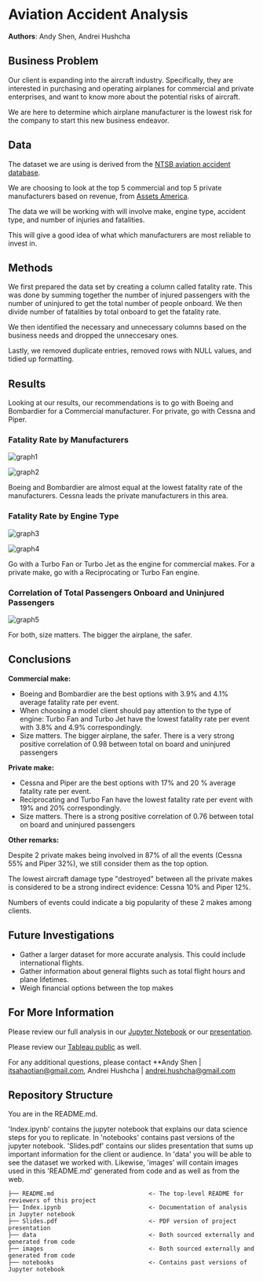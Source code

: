 # Aviation Accident Analysis

**Authors**: Andy Shen, Andrei Hushcha

## Business Problem

Our client is expanding into the aircraft industry. Specifically, they are interested in purchasing and operating airplanes for commercial and private enterprises, and want to know more about the potential risks of aircraft. 

We are here to determine which airplane manufacturer is the lowest risk for the company to start this new business endeavor.

## Data

The dataset we are using is derived from the [NTSB aviation accident database](https://www.kaggle.com/datasets/khsamaha/aviation-accident-database-synopses).

We are choosing to look at the top 5 commercial and top 5 private manufacturers based on revenue, from [Assets America](https://assetsamerica.com/aircraft-manufacturers/).

The data we will be working with will involve make, engine type, accident type, and number of injuries and fatalities. 

This will give a good idea of what which manufacturers are most reliable to invest in. 

## Methods

We first prepared the data set by creating a column called fatality rate. This was done by summing together the number of injured passengers with the number of uninjured to get the total number of people onboard. We then divide number of fatalities by total onboard to get the fatality rate. 

We then identified the necessary and unnecessary columns based on the business needs and dropped the unneccesary ones. 

Lastly, we removed duplicate entries, removed rows with NULL values, and tidied up formatting. 

## Results

Looking at our results, our recommendations is to go with Boeing and Bombardier for a Commercial manufacturer. For private, go with Cessna and Piper. 

### Fatality Rate by Manufacturers
![graph1](./images/comm_make_fatality_rate.jpg)


![graph2](./images/private_make_fatality_rate.jpg)

Boeing and Bombardier are almost equal at the lowest fatality rate of the manufacturers. Cessna leads the private manufacturers in this area.

### Fatality Rate by Engine Type
![graph3](./images/comm_engine_fatality_rate.jpg)

![graph4](./images/private_engine_fatality_rate.jpg)

Go with a Turbo Fan or Turbo Jet as the engine for commercial makes. For a private make, go with a Reciprocating or Turbo Fan engine. 

### Correlation of Total Passengers Onboard and Uninjured Passengers

![graph5](./images/size_corr_heatmap.jpg)

For both, size matters. The bigger the airplane, the safer. 

## Conclusions

**Commercial make:**

- Boeing and Bombardier are the best options with 3.9% and 4.1% average fatality rate per event.
- When choosing a model client should pay attention to the type of engine: Turbo Fan and Turbo Jet have the lowest fatality rate per event with 3.8% and 4.9% correspondingly.
- Size matters. The bigger airplane, the safer. There is a very strong positive correlation of 0.98 between total on board and uninjured passengers

**Private make:**

- Cessna and Piper are the best options with 17% and 20 % average fatality rate per event.
- Reciprocating and Turbo Fan have the lowest fatality rate per event with 19% and 20% correspondingly.
- Size matters. There is a strong positive correlation of 0.76 between total on board and uninjured passengers

**Other remarks:** 

Despite 2 private makes being involved in 87% of all the events (Cessna 55% and Piper 32%), we still consider them as the top option.

The lowest aircraft damage type "destroyed" between all the private makes is considered to be a strong indirect evidence: Cessna 10% and Piper 12%.

Numbers of events could indicate a big popularity of these 2 makes among clients.

## Future Investigations

- Gather a larger dataset for more accurate analysis. This could include international flights.
- Gather information about general flights such as total flight hours and plane lifetimes. 
- Weigh financial options between the top makes

## For More Information

Please review our full analysis in our [Jupyter Notebook](./Index.ipynb) or our [presentation](./Slides.pdf).

Please review our [Tableau public](https://public.tableau.com/app/profile/andy.shen6894/viz/AirsafetyProject10_05_23/Dashboard4) as well.

For any additional questions, please contact **Andy Shen | itsahaotian@gmail.com, Andrei Hushcha | andrei.hushcha@gmail.com

## Repository Structure

You are in the README.md. 

'Index.ipynb' contains the jupyter notebook that explains our data science steps for you to replicate. In 'notebooks' contains past versions of the jupyter notebook. 'Slides.pdf' contains our slides presentation that sums up important information for the client or audience. In 'data' you will be able to see the dataset we worked with. Likewise, 'images' will contain images used in this 'README.md' generated from code and as well as from the web.

```
├── README.md                           <- The top-level README for reviewers of this project
├── Index.ipynb                         <- Documentation of analysis in Jupyter notebook
├── Slides.pdf                          <- PDF version of project presentation
├── data                                <- Both sourced externally and generated from code
├── images                              <- Both sourced externally and generated from code
├── notebooks                           <- Contains past versions of Jupyter notebook

